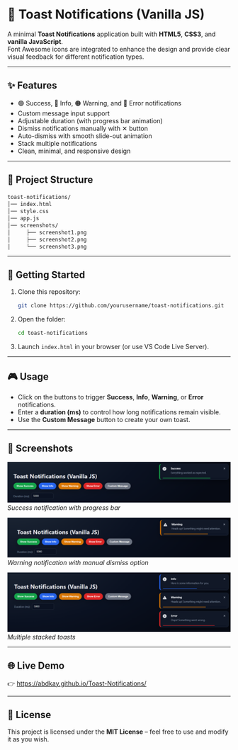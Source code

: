 # 🔔 Toast Notifications (Vanilla JS)

A minimal **Toast Notifications** application built with **HTML5**, **CSS3**, and **vanilla JavaScript**.  
Font Awesome icons are integrated to enhance the design and provide clear visual feedback for different notification types.

---

## ✨ Features

- 🟢 Success, 🔵 Info, 🟠 Warning, and 🔴 Error notifications
- Custom message input support
- Adjustable duration (with progress bar animation)
- Dismiss notifications manually with ✕ button
- Auto-dismiss with smooth slide-out animation
- Stack multiple notifications
- Clean, minimal, and responsive design

---

## 📂 Project Structure

```
toast-notifications/
│── index.html
│── style.css
│── app.js
│── screenshots/
│     ├── screenshot1.png
│     ├── screenshot2.png
│     └── screenshot3.png
```

---

## 🚀 Getting Started

1. Clone this repository:

   ```bash
   git clone https://github.com/yourusername/toast-notifications.git
   ```

2. Open the folder:

   ```bash
   cd toast-notifications
   ```

3. Launch `index.html` in your browser (or use VS Code Live Server).

---

## 🎮 Usage

- Click on the buttons to trigger **Success**, **Info**, **Warning**, or **Error** notifications.
- Enter a **duration (ms)** to control how long notifications remain visible.
- Use the **Custom Message** button to create your own toast.

---

## 📸 Screenshots

![Success Toast](screenshots/Screenshot%202025-08-24%20220943.png)
_Success notification with progress bar_

![Warning Toast](screenshots/Screenshot%202025-08-24%20220958.png)  
_Warning notification with manual dismiss option_

![Stacked Toasts](screenshots/Screenshot%202025-08-24%20215526.png)
_Multiple stacked toasts_

---

## 🌐 Live Demo

👉 https://abdkay.github.io/Toast-Notifications/

---

## 📜 License

This project is licensed under the **MIT License** – feel free to use and modify it as you wish.
